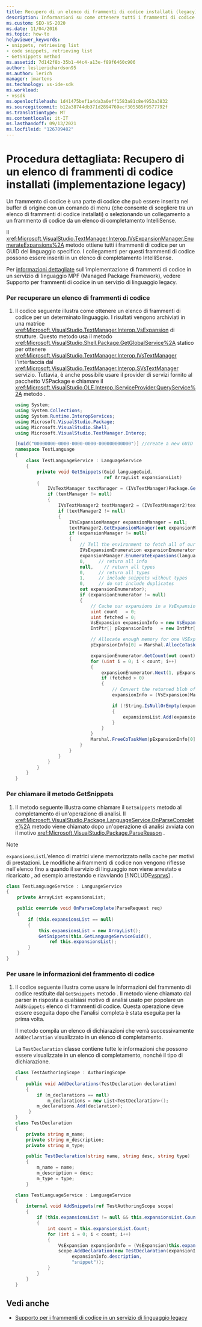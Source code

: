 ```yaml
---
title: Recupero di un elenco di frammenti di codice installati (legacy) | Microsoft Docs
description: Informazioni su come ottenere tutti i frammenti di codice per un GUID del linguaggio specifico. I collegamenti per questi frammenti di codice possono essere inseriti in un elenco di completamento IntelliSense.
ms.custom: SEO-VS-2020
ms.date: 11/04/2016
ms.topic: how-to
helpviewer_keywords:
- snippets, retrieving list
- code snippets, retrieving list
- GetSnippets method
ms.assetid: 7d142f8b-35b1-44c4-a13e-f89f6460c906
author: leslierichardson95
ms.author: lerich
manager: jmartens
ms.technology: vs-ide-sdk
ms.workload:
- vssdk
ms.openlocfilehash: 1d41475bef1a4da3a0eff1583a81c8e4953a3832
ms.sourcegitcommit: b12a38744db371d2894769ecf305585f9577792f
ms.translationtype: MT
ms.contentlocale: it-IT
ms.lasthandoff: 09/13/2021
ms.locfileid: "126709482"
---
```

# <a name="walkthrough-getting-a-list-of-installed-code-snippets-legacy-implementation"></a>Procedura dettagliata: Recupero di un elenco di frammenti di codice installati (implementazione legacy)
Un frammento di codice è una parte di codice che può essere inserita nel buffer di origine con un comando di menu (che consente di scegliere tra un elenco di frammenti di codice installati) o selezionando un collegamento a un frammento di codice da un elenco di completamento IntelliSense.

 Il <xref:Microsoft.VisualStudio.TextManager.Interop.IVsExpansionManager.EnumerateExpansions%2A> metodo ottiene tutti i frammenti di codice per un GUID del linguaggio specifico. I collegamenti per questi frammenti di codice possono essere inseriti in un elenco di completamento IntelliSense.

 Per [informazioni dettagliate](../../extensibility/internals/support-for-code-snippets-in-a-legacy-language-service.md) sull'implementazione di frammenti di codice in un servizio di linguaggio MPF (Managed Package Framework), vedere Supporto per frammenti di codice in un servizio di linguaggio legacy.

### <a name="to-retrieve-a-list-of-code-snippets"></a>Per recuperare un elenco di frammenti di codice

1. Il codice seguente illustra come ottenere un elenco di frammenti di codice per un determinato linguaggio. I risultati vengono archiviati in una matrice <xref:Microsoft.VisualStudio.TextManager.Interop.VsExpansion> di strutture. Questo metodo usa il metodo <xref:Microsoft.VisualStudio.Shell.Package.GetGlobalService%2A> statico per ottenere <xref:Microsoft.VisualStudio.TextManager.Interop.IVsTextManager> l'interfaccia dal <xref:Microsoft.VisualStudio.TextManager.Interop.SVsTextManager> servizio. Tuttavia, è anche possibile usare il provider di servizi fornito al pacchetto VSPackage e chiamare il <xref:Microsoft.VisualStudio.OLE.Interop.IServiceProvider.QueryService%2A> metodo .

    ```csharp
    using System;
    using System.Collections;
    using System.Runtime.InteropServices;
    using Microsoft.VisualStudio.Package;
    using Microsoft.VisualStudio.Shell;
    using Microsoft.VisualStudio.TextManager.Interop;

    [Guid("00000000-0000-0000-0000-000000000000")] //create a new GUID for the language service
    namespace TestLanguage
    {
        class TestLanguageService : LanguageService
        {
            private void GetSnippets(Guid languageGuid,
                                     ref ArrayList expansionsList)
            {
                IVsTextManager textManager = (IVsTextManager)Package.GetGlobalService(typeof(SVsTextManager));
                if (textManager != null)
                {
                    IVsTextManager2 textManager2 = (IVsTextManager2)textManager;
                    if (textManager2 != null)
                    {
                        IVsExpansionManager expansionManager = null;
                        textManager2.GetExpansionManager(out expansionManager);
                        if (expansionManager != null)
                        {
                            // Tell the environment to fetch all of our snippets.
                            IVsExpansionEnumeration expansionEnumerator = null;
                            expansionManager.EnumerateExpansions(languageGuid,
                            0,     // return all info
                            null,    // return all types
                            0,     // return all types
                            1,     // include snippets without types
                            0,     // do not include duplicates
                            out expansionEnumerator);
                            if (expansionEnumerator != null)
                            {
                                // Cache our expansions in a VsExpansion array
                                uint count   = 0;
                                uint fetched = 0;
                                VsExpansion expansionInfo = new VsExpansion();
                                IntPtr[] pExpansionInfo   = new IntPtr[1];

                                // Allocate enough memory for one VSExpansion structure. This memory is filled in by the Next method.
                                pExpansionInfo[0] = Marshal.AllocCoTaskMem(Marshal.SizeOf(expansionInfo));

                                expansionEnumerator.GetCount(out count);
                                for (uint i = 0; i < count; i++)
                                {
                                    expansionEnumerator.Next(1, pExpansionInfo, out fetched);
                                    if (fetched > 0)
                                    {
                                        // Convert the returned blob of data into a structure that can be read in managed code.
                                        expansionInfo = (VsExpansion)Marshal.PtrToStructure(pExpansionInfo[0], typeof(VsExpansion));

                                        if (!String.IsNullOrEmpty(expansionInfo.shortcut))
                                        {
                                            expansionsList.Add(expansionInfo);
                                        }
                                    }
                                }
                                Marshal.FreeCoTaskMem(pExpansionInfo[0]);
                            }
                        }
                    }
                }
            }
        }
    }
    ```

### <a name="to-call-the-getsnippets-method"></a>Per chiamare il metodo GetSnippets

1. Il metodo seguente illustra come chiamare il `GetSnippets` metodo al completamento di un'operazione di analisi. Il <xref:Microsoft.VisualStudio.Package.LanguageService.OnParseComplete%2A> metodo viene chiamato dopo un'operazione di analisi avviata con il motivo <xref:Microsoft.VisualStudio.Package.ParseReason> .

> [!NOTE]
> `expansionsList`L'elenco di matrici viene memorizzato nella cache per motivi di prestazioni. Le modifiche ai frammenti di codice non vengono riflesse nell'elenco fino a quando il servizio di linguaggio non viene arrestato e ricaricato , ad esempio arrestando e riavviando [!INCLUDE[vsprvs](../../code-quality/includes/vsprvs_md.md)] .

```csharp
class TestLanguageService : LanguageService
{
    private ArrayList expansionsList;

    public override void OnParseComplete(ParseRequest req)
    {
        if (this.expansionsList == null)
        {
            this.expansionsList = new ArrayList();
            GetSnippets(this.GetLanguageServiceGuid(),
                ref this.expansionsList);
        }
    }
}
```

### <a name="to-use-the-snippet-information"></a>Per usare le informazioni del frammento di codice

1. Il codice seguente illustra come usare le informazioni del frammento di codice restituite dal `GetSnippets` metodo . Il metodo viene chiamato dal parser in risposta a qualsiasi motivo di analisi usato per popolare un `AddSnippets` elenco di frammenti di codice. Questa operazione deve essere eseguita dopo che l'analisi completa è stata eseguita per la prima volta.

     Il metodo compila un elenco di dichiarazioni che verrà successivamente `AddDeclaration` visualizzato in un elenco di completamento.

     La `TestDeclaration` classe contiene tutte le informazioni che possono essere visualizzate in un elenco di completamento, nonché il tipo di dichiarazione.

    ```csharp
    class TestAuthoringScope : AuthoringScope
    {
        public void AddDeclarations(TestDeclaration declaration)
        {
            if (m_declarations == null)
                m_declarations = new List<TestDeclaration>();
            m_declarations.Add(declaration);
         }
    }
    class TestDeclaration
    {
        private string m_name;
        private string m_description;
        private string m_type;

        public TestDeclaration(string name, string desc, string type)
        {
            m_name = name;
            m_description = desc;
            m_type = type;
        }

    class TestLanguageService : LanguageService
    {
        internal void AddSnippets(ref TestAuthoringScope scope)
        {
            if (this.expansionsList != null && this.expansionsList.Count > 0)
            {
                int count = this.expansionsList.Count;
                for (int i = 0; i < count; i++)
                {
                    VsExpansion expansionInfo = (VsExpansion)this.expansionsList[i];
                    scope.AddDeclaration(new TestDeclaration(expansionInfo.title,
                         expansionInfo.description,
                         "snippet"));
                }
            }
        }
    }

    ```

## <a name="see-also"></a>Vedi anche
- [Supporto per i frammenti di codice in un servizio di linguaggio legacy](../../extensibility/internals/support-for-code-snippets-in-a-legacy-language-service.md)
